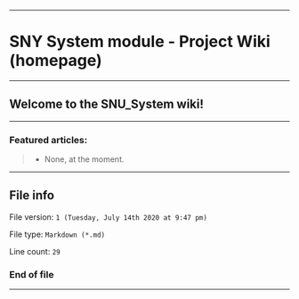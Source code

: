 
***

# SNY System module - Project Wiki (homepage)

***

## Welcome to the SNU_System wiki!

***

### Featured articles:

> * None, at the moment.

***

## File info

File version: `1 (Tuesday, July 14th 2020 at 9:47 pm)`

File type: `Markdown (*.md)`

Line count: `29`

### End of file

***
